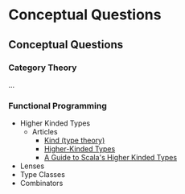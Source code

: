 # Conceptual Questions
## Conceptual Questions
### Category Theory
...

### Functional Programming
- Higher Kinded Types
  - Articles
    - [Kind (type theory)](https://en.wikipedia.org/wiki/Kind_(type_theory))
    - [Higher-Kinded Types](https://www.baeldung.com/scala/higher-kinded-types)
    - [A Guide to Scala's Higher Kinded Types](https://reintech.io/blog/guide-to-scalas-higher-kinded-types)
- Lenses
- Type Classes
- Combinators

